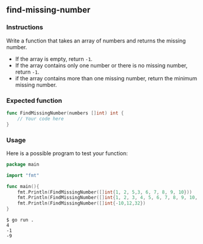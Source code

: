 ## find-missing-number

### Instructions

Write a function that takes an array of numbers and returns the missing number.
- If the array is empty, return `-1`.
- If the array contains only one number or there is no missing number, return `-1`.
- if the array contains more than one missing number, return the minimum missing number.

### Expected function
```go
func FindMissingNumber(numbers []int) int {
    // Your code here
}
```

### Usage

Here is a possible program to test your function:

```go
package main

import "fmt"

func main(){
    fmt.Println(FindMissingNumber([]int{1, 2, 5,3, 6, 7, 8, 9, 10}))
    fmt.Println(FindMissingNumber([]int{1, 2, 3, 4, 5, 6, 7, 8, 9, 10, 11}))
    fmt.Println(FindMissingNumber([]int{-10,12,32})
}
```

```console
$ go run .
4
-1
-9
```
